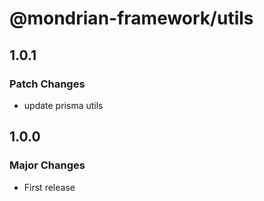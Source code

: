 # @mondrian-framework/utils

## 1.0.1

### Patch Changes

- update prisma utils

## 1.0.0

### Major Changes

- First release
